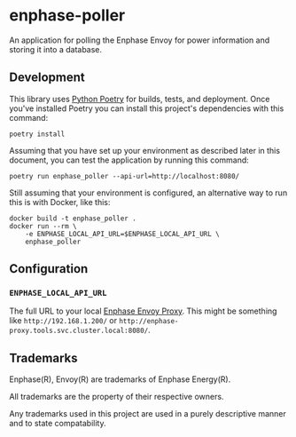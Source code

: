 # enphase-poller
An application for polling the Enphase Envoy for power information and storing it into a database.

## Development

This library uses [Python Poetry](https://python-poetry.org/) for builds, tests, and deployment. Once you've installed Poetry you can install this project's dependencies with this command:

```
poetry install
```

Assuming that you have set up your environment as described later in this document, you can test the application by running this command:

```
poetry run enphase_poller --api-url=http://localhost:8080/
```

Still assuming that your environment is configured, an alternative way to run this is with Docker, like this:

```
docker build -t enphase_poller .
docker run --rm \
    -e ENPHASE_LOCAL_API_URL=$ENPHASE_LOCAL_API_URL \
    enphase_poller
```

## Configuration

### `ENPHASE_LOCAL_API_URL`

The full URL to your local [Enphase Envoy Proxy](https://github.com/paullockaby/enphase-proxy). This might be something like `http://192.168.1.200/` or `http://enphase-proxy.tools.svc.cluster.local:8080/`.

## Trademarks

Enphase(R), Envoy(R) are trademarks of Enphase Energy(R).

All trademarks are the property of their respective owners.

Any trademarks used in this project are used in a purely descriptive manner and to state compatability.
